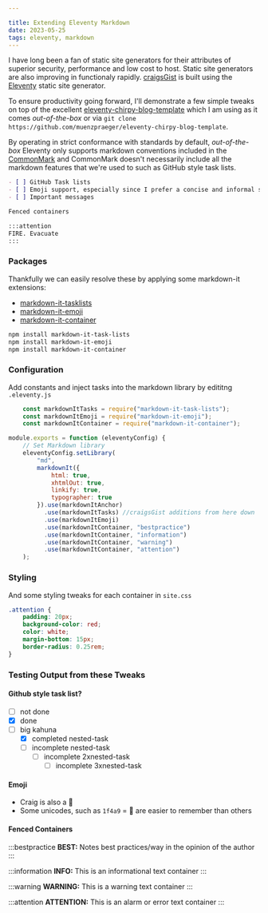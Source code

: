 ```yaml
---

title: Extending Eleventy Markdown
date: 2023-05-25
tags: eleventy, markdown
---
```


I have long been a fan of static site generators for their attributes of superior security, performance and low cost to host. Static site generators are also improving in functionaly rapidly. [craigsGist](/) is built using the [Eleventy](https://www.11ty.dev/) static site generator.

To ensure productivity going forward, I'll demonstrate a few simple tweaks on top of the excellent [eleventy-chirpy-blog-template](https://github.com/muenzpraeger/eleventy-chirpy-blog-template) which I am using as it comes _out-of-the-box_ or via `git clone https://github.com/muenzpraeger/eleventy-chirpy-blog-template`.

By operating in strict conformance with standards by default, _out-of-the-box_ Eleventy only supports markdown conventions included in the [CommonMark](https://commonmark.org/) and CommonMark doesn't necessarily include all the markdown features that we're used to such as GitHub style task lists.

```markdown
- [ ] GitHub Task lists
- [ ] Emoji support, especially since I prefer a concise and informal style :>
- [ ] Important messages

Fenced containers

:::attention
FIRE. Evacuate
:::
```

### Packages

Thankfully we can easily resolve these by applying some markdown-it extensions:

- [markdown-it-tasklists](https://github.com/revin/markdown-it-task-lists)
- [markdown-it-emoji](https://github.com/markdown-it/markdown-it-emoji)
- [markdown-it-container](https://github.com/markdown-it/markdown-it-container)

```bash
npm install markdown-it-task-lists
npm install markdown-it-emoji
npm install markdown-it-container
```

### Configuration

Add constants and inject tasks into the markdown library by edititng `.eleventy.js`

```js
    const markdownItTasks = require("markdown-it-task-lists");
    const markdownItEmoji = require("markdown-it-emoji");
    const markdownItContainer = require("markdown-it-container");

module.exports = function (eleventyConfig) {
    // Set Markdown library
    eleventyConfig.setLibrary(
        "md",
        markdownIt({
            html: true,
            xhtmlOut: true,
            linkify: true,
            typographer: true
        }).use(markdownItAnchor)          
          .use(markdownItTasks) //craigsGist additions from here down
          .use(markdownItEmoji)
          .use(markdownItContainer, "bestpractice")
          .use(markdownItContainer, "information")
          .use(markdownItContainer, "warning")
          .use(markdownItContainer, "attention")
    );
```

### Styling

And some styling tweaks for each container in `site.css`

```css
.attention {
    padding: 20px;
    background-color: red;
    color: white;
    margin-bottom: 15px;
    border-radius: 0.25rem;
}
```

### Testing Output from these Tweaks

#### Github style task list?

- [ ] not done
- [x] done
- [ ] big kahuna
  - [x] completed nested-task
  - [ ] incomplete nested-task
    - [ ] incomplete 2xnested-task
      - [ ] incomplete 3xnested-task

#### Emoji

- Craig is also a :bicyclist:
- Some unicodes, such as `1f4a9` = :poop: are easier to remember than others

#### Fenced Containers

:::bestpractice
**BEST:** Notes best practices/way in the opinion of the author
:::

:::information
**INFO:** This is an informational text container
:::

:::warning
**WARNING:** This is a warning text container
:::

:::attention
**ATTENTION:** This is an alarm or error text container
:::
